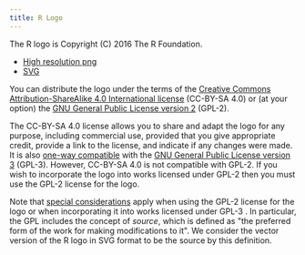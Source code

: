 ```yaml
---
title: R Logo
---
```


The R logo is Copyright (C) 2016 The R Foundation.

* [High resolution png](Rlogo.png)
* [SVG](Rlogo.svg)

You can distribute the logo under the terms of the [Creative Commons
Attribution-ShareAlike 4.0 International
license](https://creativecommons.org/licenses/by-sa/4.0/) (CC-BY-SA
4.0) or (at your option) the [GNU General Public License version
2](https://www.r-project.org/Licenses/GPL-2) (GPL-2).

The CC-BY-SA 4.0 license allows you to share and adapt the logo for
any purpose, including commercial use, provided that you give
appropriate credit, provide a link to the license, and indicate if any
changes were made. It is also [one-way
compatible](https://wiki.creativecommons.org/wiki/ShareAlike_compatibility:_GPLv3)
with the [GNU General Public License version
3](https://www.r-project.org/Licenses/GPL-3) (GPL-3). However,
CC-BY-SA 4.0 is not compatible with GPL-2. If you wish to incorporate
the logo into works licensed under GPL-2 then you must use the GPL-2
license for the logo.

Note that [special
considerations](https://wiki.creativecommons.org/wiki/ShareAlike_compatibility:_GPLv3#Considerations_for_adapters_applying_the_GPLv3)
apply when using the GPL-2 license for the logo or when incorporating
it into works licensed under GPL-3 . In particular, the GPL includes
the concept of *source*, which is defined as "the preferred form of
the work for making modifications to it". We consider the
vector version of the R logo in SVG format to be the source by this definition.

